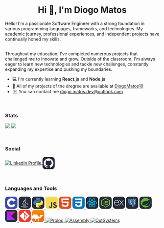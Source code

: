 <h1 align='center'> Hi 👋, I'm Diogo Matos</h1>
<p>Hello! I'm a passionate Software Engineer with a strong foundation in various programming languages, frameworks, and technologies. My academic journey, professional experiences, and independent projects have continually honed my skills.
<br><br>

Throughout my education, I've completed numerous projects that challenged me to innovate and grow. Outside of the classroom, I'm always eager to learn new technologies and tackle new challenges, constantly expanding my expertise and pushing my boundaries.</p>

- 💻 I'm currently learning **React.js** and **Node.js**
- 💾 All of my projects of the dregree are available at [DiogoMatos10](https://github.com/DiogoMatos10?tab=repositories)
- ✉️ You can contact me diogo.matos.dev@outlook.com

<br>

<h3 align="left">Stats</h3>

<p align="left">
    <img src="https://github-readme-stats.vercel.app/api/top-langs/?username=DiogoMatos10&layout=compact&theme=omni&hide=kotline" style="height: 180px; width: auto;"/>
    <img src="https://github-readme-stats.vercel.app/api/top-langs?username=DiogoMatos10&layout=compact&langs_count=8&card_width=320" style="height: 180px; width: auto;"/>
</p>


<br>

<h3 align="left">Social</h3>
<p align="left">
    <a href="https://www.linkedin.com/in/diogo-matos-72b387274/" target="_blank">
        <img align="center" src="[https://static-00.iconduck.com/assets.00/linkedin-icon-2048x2048-yexr80uq.png](https://github-readme-stats.vercel.app/api?username=DiogoMatos10&show_icons=true&theme=radical)" alt="LinkedIn Profile" height="40" width="40"/>
    </a>
    <a href="https://github.com/DiogoMatos10" target="_blank">
    <img align="center" src="https://raw.githubusercontent.com/tandpfun/skill-icons/main/icons/Github-Dark.svg" alt="GitHub Profile" height="40" width="40"/>
    </a>

</p>

<br>

<h3 align='left'>Languages and Tools</h3>
<p align='left'>
    <a href='https://en.wikipedia.org/wiki/C_(programming_language)' target='_blank'>
        <img src='https://raw.githubusercontent.com/tandpfun/skill-icons/main/icons/C.svg' alt='C' width='40' height='40'/>
    </a>
    <a href='https://www.oracle.com/java/' target='_blank'>
        <img src='https://raw.githubusercontent.com/tandpfun/skill-icons/main/icons/Java-Dark.svg' alt='Java' width='40' height='40'/>
    </a>
    <a href='https://www.python.org/' target='_blank'>
        <img src='https://raw.githubusercontent.com/tandpfun/skill-icons/main/icons/Python-Dark.svg' alt='Python' width='40' height='40'/>
    </a>
    <a href='https://developer.mozilla.org/en-US/docs/Web/JavaScript' target='_blank'>
        <img src='https://raw.githubusercontent.com/tandpfun/skill-icons/main/icons/JavaScript.svg' alt='JS' width='40' height='40'/>
    </a>
    <a href='https://developer.mozilla.org/en-US/docs/Web/HTML' target='_blank'>
        <img src='https://raw.githubusercontent.com/tandpfun/skill-icons/main/icons/HTML.svg' alt='HTML' width='40' height='40'/>
    </a>
    <a href='https://developer.mozilla.org/en-US/docs/Web/CSS' target='_blank'>
        <img src='https://raw.githubusercontent.com/tandpfun/skill-icons/main/icons/CSS.svg' alt='CSS' width='40' height='40'/>
    </a>
    <a href='https://react.dev/' target='_blank'>
        <img src='https://raw.githubusercontent.com/tandpfun/skill-icons/main/icons/React-Dark.svg' alt='React' width='40' height='40'/>
    </a>
    <a href='https://nodejs.org/' target='_blank'>
        <img src='https://raw.githubusercontent.com/tandpfun/skill-icons/main/icons/NodeJS-Dark.svg' alt='NodeJS' width='40' height='40'/>
    </a>
    <a href='https://expressjs.com/' target='_blank'>
        <img src='https://raw.githubusercontent.com/tandpfun/skill-icons/main/icons/ExpressJS-Dark.svg' alt='ExpressJS' width='40' height='40'/>
    </a>
    <a href='https://www.postgresql.org/' target='_blank'>
        <img src='https://raw.githubusercontent.com/tandpfun/skill-icons/main/icons/PostgreSQL-Dark.svg' alt='PostGreSql' width='40' height='40'/>
    </a>
    <a href='https://spring.io/' target='_blank'>
        <img src='https://raw.githubusercontent.com/tandpfun/skill-icons/main/icons/Spring-Dark.svg' alt='Spring' width='40' height='40'/>
    </a>
    <a href='https://kotlinlang.org/' target='_blank'>
        <img src='https://raw.githubusercontent.com/tandpfun/skill-icons/main/icons/Kotlin-Dark.svg' alt='Kotlin' width='40' height='40'/>
    </a>
    <a href='https://git-scm.com/' target='_blank'>
        <img src='https://raw.githubusercontent.com/tandpfun/skill-icons/main/icons/Git.svg' alt='Git' width='40' height='40'/>
    </a>
    <a href='https://ocaml.org/' target='_blank'>
        <img src='https://raw.githubusercontent.com/tandpfun/skill-icons/main/icons/OCaml.svg' alt='OCaml' width='40' height='40'/>
    </a>
    <a href='https://www.swi-prolog.org/' target='_blank'>
        <img src='https://static-00.iconduck.com/assets.00/file-type-prolog-icon-256x256-9d64e3um.png' alt='Prolog' width='40' height='40'/>
    </a>
    <a href='https://en.wikipedia.org/wiki/Assembly_language' target='_blank'>
        <img src='https://static-00.iconduck.com/assets.00/assembly-icon-1024x1024-lc5e1bk1.png' alt='Assembly' width='40' height='40' style='border-radius: 5px;'/>
    </a>
    <a href='https://www.outsystems.com/' target='_blank'>
        <img src='https://encrypted-tbn0.gstatic.com/images?q=tbn:ANd9GcQbJvcX6r-NTDEQqp3F3M0UwFqwNqRUVErOhw&s' alt='OutSystems' width='40' height='40' style='border-radius: 5px;'/>
    </a>
</p>
